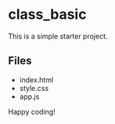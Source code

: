 # class_basic

This is a simple starter project.

## Files
- index.html
- style.css
- app.js

Happy coding!

